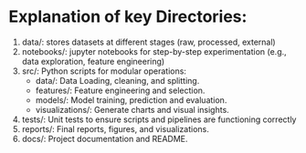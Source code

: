 # Explanation of key Directories:

1. data/: stores datasets at different stages (raw, processed, external)
2. notebooks/: jupyter notebooks for step-by-step experimentation (e.g., data exploration, feature engineering)
3. src/: Python scripts for modular operations:
    * data/: Data Loading, cleaning, and splitting.
    * features/: Feature engineering and selection.
    * models/: Model training, prediction and evaluation.
    * visualizations/: Generate charts and visual insights.
4. tests/: Unit tests to ensure scripts and pipelines are functioning correctly 
5. reports/: Final reports, figures, and visualizations.
6. docs/: Project documentation and README.